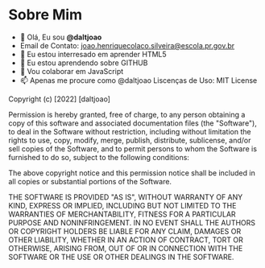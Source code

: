 # Sobre Mim

- 👋 Olá, Eu sou **@daltjoao**
- Email de Contato: joao.henriquecolaco.silveira@escola.pr.gov.br
- 👀 Eu estou interresado em aprender HTML5
- 🌱 Eu estou aprendendo sobre GITHUB
- 💞️ Vou colaborar em JavaScript
- 📫 Apenas me procure como @daltjoao
Liscenças de Uso:
MIT License

Copyright (c) [2022] [daltjoao]

Permission is hereby granted, free of charge, to any person obtaining a copy
of this software and associated documentation files (the "Software"), to deal
in the Software without restriction, including without limitation the rights
to use, copy, modify, merge, publish, distribute, sublicense, and/or sell
copies of the Software, and to permit persons to whom the Software is
furnished to do so, subject to the following conditions:

The above copyright notice and this permission notice shall be included in all
copies or substantial portions of the Software.

THE SOFTWARE IS PROVIDED "AS IS", WITHOUT WARRANTY OF ANY KIND, EXPRESS OR
IMPLIED, INCLUDING BUT NOT LIMITED TO THE WARRANTIES OF MERCHANTABILITY,
FITNESS FOR A PARTICULAR PURPOSE AND NONINFRINGEMENT. IN NO EVENT SHALL THE
AUTHORS OR COPYRIGHT HOLDERS BE LIABLE FOR ANY CLAIM, DAMAGES OR OTHER
LIABILITY, WHETHER IN AN ACTION OF CONTRACT, TORT OR OTHERWISE, ARISING FROM,
OUT OF OR IN CONNECTION WITH THE SOFTWARE OR THE USE OR OTHER DEALINGS IN THE
SOFTWARE.
